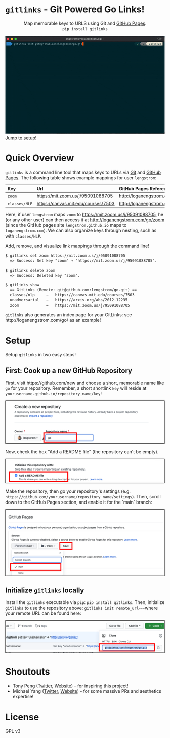 # `gitlinks` - Git Powered Go Links!
<p align = 'center'>
    Map memorable keys to URLS using Git and <a href="https://pages.github.com">GitHub Pages</a>.
    <br/>
    <code>pip install gitlinks</code>
    <br/>
    <p>
    <img src="static/demo.gif"/>
    <a href="#setup">Jump to setup!</a>
    </p>
</p>

# Quick Overview
<p>
<code>gitlinks</code> is a command line tool that maps keys to URLs via 
<a href="https://git-scm.com">Git</a> and <a href="https://pages.github.com">GitHub Pages</a>.
The following table shows example mappings for user <code>lengstrom</code>:
</p>

| Key           | Url                                                                                   | GitHub Pages Reference                                                                        |
| :------------ | :------------------------------------------------------------------------------------ | :-------------------------------------------------------------------------------------------- |
| `zoom`        | <a href="https://mit.zoom.us/j/95091088705">https://mit.zoom.us/j/95091088705</a>     | <a href="http://loganengstrom.com/go/zoom">http://loganengstrom.com/go/zoom</a>               |
| `classes/NLP` | <a href="https://canvas.mit.edu/courses/7503">https://canvas.mit.edu/courses/7503</a> | <a href="http://loganengstrom.com/go/classes/nlp">http://loganengstrom.com/go/classes/nlp</a> |

<p>
    Here, if user <code>lengstrom</code>
    maps <code>zoom</code> to <a href="https://mit.zoom.us/j/95091088705">https://mit.zoom.us/j/95091088705</a>,
    he (or any other user) can then access it at
    <a href="http://loganengstrom.com/go/zoom">http://loganengstrom.com/go/zoom</a>
    (since the GitHub pages site <code>lengstrom.github.io</code> maps to <code>loganengstrom.com</code>).
    We can also organize keys through nesting, such as with <code>classes/NLP</code>.
</p>
<p>
    Add, remove, and visualize link mappings through the command line!
</p>

```
$ gitlinks set zoom https://mit.zoom.us/j/95091088705
  => Success: Set key "zoom" → "https://mit.zoom.us/j/95091088705".
```
```
$ gitlinks delete zoom
  => Success: Deleted key "zoom".
```
```
$ gitlinks show
  == GitLinks (Remote: git@github.com:lengstrom/go.git) ==
  classes/nlp     →   https://canvas.mit.edu/courses/7503
  unadversarial   →   https://arxiv.org/abs/2012.12235
  zoom            →   https://mit.zoom.us/j/95091088705
```
<p>
    <code>gitlinks</code> also generates an index page for your GitLinks: see 
    http://loganengstrom.com/go/ as an example!
</p>

# Setup
Setup `gitlinks` in two easy steps!
## First: Cook up a new GitHub Repository
<p>
First, visit https://github.com/new and choose a short, memorable name like
<code>go</code> for your repository. Remember, a short shortlink <code>key</code> will reside at
<code>yourusername.github.io/repository_name/key</code>!
</p>
<img src="static/make_repo.png"/>
<p>
Now, check the box "Add a README file" (the repository can't be empty).
</p>
<img src="static/add_readme.png"/>
<p>
Make the repository, then go your repository's settings (e.g. <code>https://github.com/yourusername/repository_name/settings</code>).
Then, scroll down to the GitHub Pages section, and enable it for the `main` branch:
</p>
<img src="static/enable_ghpages.png"/>

## Initialize `gitlinks` locally
<p>
    Install the <code>gitlinks</code> executable via <code>pip</code>: <code>pip install gitlinks</code>. Then, 
    initialize <code>gitlinks</code> to use the repository above: <code>gitlinks init remote_url</code>---where your remote URL
    can be found here:
</p>
<img src="static/remote_url.png"/>

# Shoutouts
- Tony Peng ([Twitter](https://twitter.com/iamtonypeng), [Website](http://tonypeng.com)) - for inspiring this project!
- Michael Yang ([Twitter](https://twitter.com/themichaelyang), [Website](http://yang.money)) - for some massive PRs and aesthetics expertise!

# License
GPL v3
